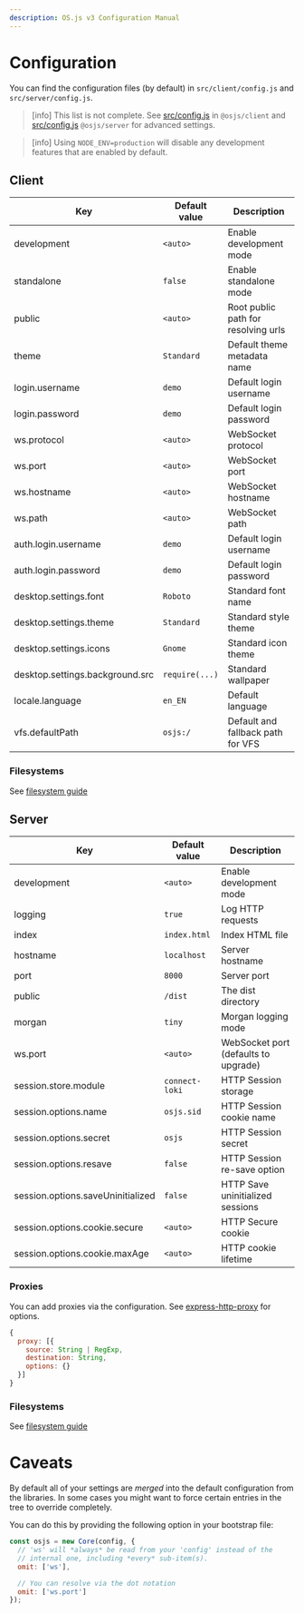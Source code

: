 ```yaml
---
description: OS.js v3 Configuration Manual
---
```


# Configuration

You can find the configuration files (by default) in `src/client/config.js` and `src/server/config.js`.

> [info] This list is not complete. See [src/config.js](https://github.com/os-js/osjs-client/blob/master/src/config.js) in `@osjs/client` and [src/config.js](https://github.com/os-js/osjs-server/blob/master/src/config.js) `@osjs/server` for advanced settings.

<!-- -->

> [info] Using `NODE_ENV=production` will disable any development features that are enabled by default.

## Client

| Key                             | Default value | Description                                              |
| ------------------------------- | ------------- | -------------------------------------------------------- |
| development                     | `<auto>`      | Enable development mode                                  |
| standalone                      | `false`       | Enable standalone mode                                   |
| public                          | `<auto>`      | Root public path for resolving urls                      |
| theme                           | `Standard`    | Default theme metadata name                              |
| login.username                  | `demo`        | Default login username                                   |
| login.password                  | `demo`        | Default login password                                   |
| ws.protocol                     | `<auto>`      | WebSocket protocol                                       |
| ws.port                         | `<auto>`      | WebSocket port                                           |
| ws.hostname                     | `<auto>`      | WebSocket hostname                                       |
| ws.path                         | `<auto>`      | WebSocket path                                           |
| auth.login.username             | `demo`        | Default login username                                   |
| auth.login.password             | `demo`        | Default login password                                   |
| desktop.settings.font           | `Roboto`      | Standard font name                                       |
| desktop.settings.theme          | `Standard`    | Standard style theme                                     |
| desktop.settings.icons          | `Gnome`       | Standard icon theme                                      |
| desktop.settings.background.src | `require(...)`| Standard wallpaper                                       |
| locale.language                 | `en_EN`       | Default language                                         |
| vfs.defaultPath                 | `osjs:/`      | Default and fallback path for VFS                        |

### Filesystems

See [filesystem guide](../guide/filesystem/README.md)

## Server

| Key                                 | Default value       | Description                                                       |
| ----------------------------------- | ------------------- | ----------------------------------------------------------------- |
| development                         | `<auto>`            | Enable development mode                                           |
| logging                             | `true`              | Log HTTP requests                                                 |
| index                               | `index.html`        | Index HTML file                                                   |
| hostname                            | `localhost`         | Server hostname                                                   |
| port                                | `8000`              | Server port                                                       |
| public                              | `/dist`             | The dist directory                                                |
| morgan                              | `tiny`              | Morgan logging mode                                               |
| ws.port                             | `<auto>`            | WebSocket port (defaults to upgrade)                              |
| session.store.module                | `connect-loki`      | HTTP Session storage                                              |
| session.options.name                | `osjs.sid`          | HTTP Session cookie name                                          |
| session.options.secret              | `osjs`              | HTTP Session secret                                               |
| session.options.resave              | `false`             | HTTP Session re-save option                                       |
| session.options.saveUninitialized   | `false`             | HTTP Save uninitialized sessions                                  |
| session.options.cookie.secure       | `<auto>`            | HTTP Secure cookie                                                |
| session.options.cookie.maxAge       | `<auto>`            | HTTP cookie lifetime                                              |

### Proxies

You can add proxies via the configuration. See [express-http-proxy](https://github.com/villadora/express-http-proxy) for options.

```javascript
{
  proxy: [{
    source: String | RegExp,
    destination: String,
    options: {}
  }]
}

```

### Filesystems

See [filesystem guide](../guide/filesystem/README.md)

# Caveats

By default all of your settings are *merged* into the default configuration from the libraries.
In some cases you might want to force certain entries in the tree to override completely.

You can do this by providing the following option in your bootstrap file:

```javascript
const osjs = new Core(config, {
  // 'ws' will *always* be read from your 'config' instead of the
  // internal one, including *every* sub-item(s).
  omit: ['ws'],

  // You can resolve via the dot notation
  omit: ['ws.port']
});
```
